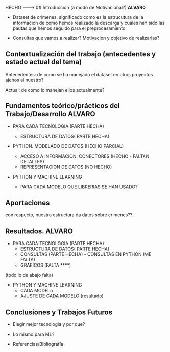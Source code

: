 
HECHO ---> ## Introducción (a modo de Motivacional?) **ALVARO**

- Dataset de crimenes. significado como es la estrucutura de la información de como hemos realizado la descarga y cuales han sido las pautas que hemos seguido para el preprocesamiento.

- Consultas que vamos a realizar? Motivacion y objetivo de realizarlas?

## Contextualización del trabajo (antecedentes y estado actual del tema) 

Antecedentes: de como se ha manejado el dataset en otros proyectos ajenos al nuestro?

Actual: de como lo manejan ellos actualmente?

## Fundamentos teórico/prácticos del Trabajo/Desarrollo **ALVARO**

* PARA CADA TECNOLOGIA (PARTE HECHA)
  * ESTRUCTURA DE DATOS( PARTE HECHA)

* PYTHON. MODELADO DE DATOS (HECHO PARCIAL)
  * ACCESO A INFORMACION: CONECTORES (HECHO - FALTAN DETALLES)
  * REPRESENTACION DE DATOS (NO HECHO)

* PYTHON Y MACHINE LEARNING
  * PARA CADA MODELO QUE LIBRERIAS SE HAN USADO?
  



## Aportaciones 


con respecto, nuestra estructura da datos sobre crimenes??

## Resultados. **ALVARO**

* PARA CADA TECNOLOGIA (PARTE HECHA)
  * ESTRUCTURA DE DATOS( PARTE HECHA)
  * CONSULTAS (PARTE HECHA) - CONSULTAS EN PYTHON (ME FALTA)
  * GRAFICOS (FALTA ****)

(todo lo de abajo falta)
* PYTHON Y MACHINE LEARNING
  * CADA MODELo
  * AJUSTE DE CADA MODELO (resultado)


## Conclusiones y Trabajos Futuros 

- Elegir mejor tecnologia y por que?
- Lo mismo para ML?

- Referencias/Bibliografía
